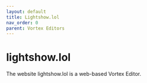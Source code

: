 ```yaml
---
layout: default
title: Lightshow.lol
nav_order: 0
parent: Vortex Editors
---
```


# lightshow.lol

The website lightshow.lol is a web-based Vortex Editor.


